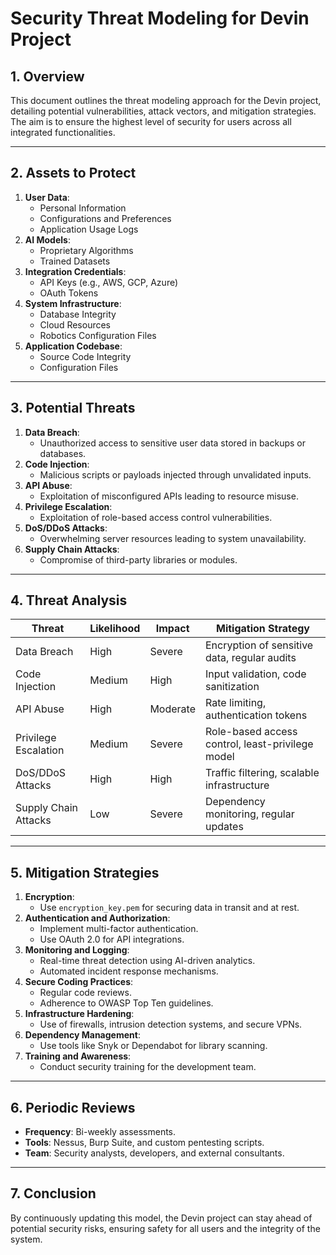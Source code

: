 # Security Threat Modeling for Devin Project

## 1. Overview
This document outlines the threat modeling approach for the Devin project, detailing potential vulnerabilities, attack vectors, and mitigation strategies. The aim is to ensure the highest level of security for users across all integrated functionalities.

---

## 2. Assets to Protect
1. **User Data**:
   - Personal Information
   - Configurations and Preferences
   - Application Usage Logs
2. **AI Models**:
   - Proprietary Algorithms
   - Trained Datasets
3. **Integration Credentials**:
   - API Keys (e.g., AWS, GCP, Azure)
   - OAuth Tokens
4. **System Infrastructure**:
   - Database Integrity
   - Cloud Resources
   - Robotics Configuration Files
5. **Application Codebase**:
   - Source Code Integrity
   - Configuration Files

---

## 3. Potential Threats
1. **Data Breach**:
   - Unauthorized access to sensitive user data stored in backups or databases.
2. **Code Injection**:
   - Malicious scripts or payloads injected through unvalidated inputs.
3. **API Abuse**:
   - Exploitation of misconfigured APIs leading to resource misuse.
4. **Privilege Escalation**:
   - Exploitation of role-based access control vulnerabilities.
5. **DoS/DDoS Attacks**:
   - Overwhelming server resources leading to system unavailability.
6. **Supply Chain Attacks**:
   - Compromise of third-party libraries or modules.

---

## 4. Threat Analysis

| **Threat**              | **Likelihood** | **Impact**        | **Mitigation Strategy**                           |
|--------------------------|----------------|-------------------|--------------------------------------------------|
| Data Breach             | High           | Severe            | Encryption of sensitive data, regular audits    |
| Code Injection          | Medium         | High              | Input validation, code sanitization             |
| API Abuse               | High           | Moderate          | Rate limiting, authentication tokens            |
| Privilege Escalation    | Medium         | Severe            | Role-based access control, least-privilege model|
| DoS/DDoS Attacks        | High           | High              | Traffic filtering, scalable infrastructure      |
| Supply Chain Attacks    | Low            | Severe            | Dependency monitoring, regular updates          |

---

## 5. Mitigation Strategies
1. **Encryption**:
   - Use `encryption_key.pem` for securing data in transit and at rest.
2. **Authentication and Authorization**:
   - Implement multi-factor authentication.
   - Use OAuth 2.0 for API integrations.
3. **Monitoring and Logging**:
   - Real-time threat detection using AI-driven analytics.
   - Automated incident response mechanisms.
4. **Secure Coding Practices**:
   - Regular code reviews.
   - Adherence to OWASP Top Ten guidelines.
5. **Infrastructure Hardening**:
   - Use of firewalls, intrusion detection systems, and secure VPNs.
6. **Dependency Management**:
   - Use tools like Snyk or Dependabot for library scanning.
7. **Training and Awareness**:
   - Conduct security training for the development team.

---

## 6. Periodic Reviews
- **Frequency**: Bi-weekly assessments.
- **Tools**: Nessus, Burp Suite, and custom pentesting scripts.
- **Team**: Security analysts, developers, and external consultants.

---

## 7. Conclusion
By continuously updating this model, the Devin project can stay ahead of potential security risks, ensuring safety for all users and the integrity of the system.
